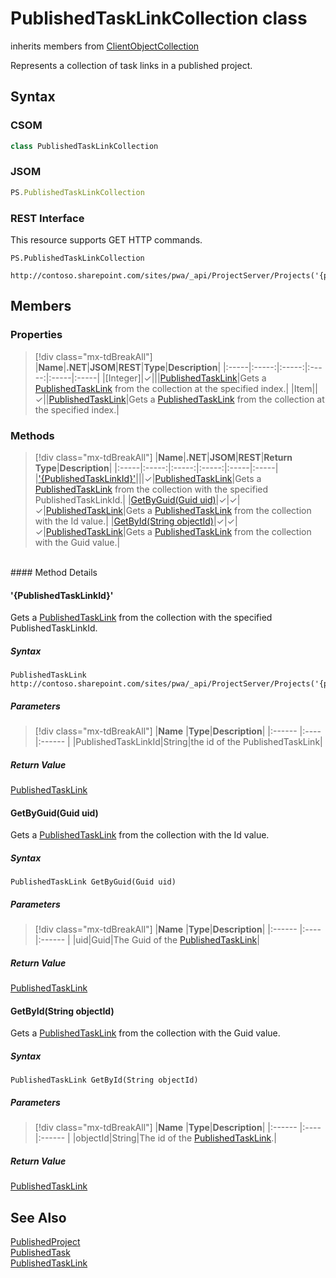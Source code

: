 [comment]: # (Name:PublishedTaskLinkCollection)
[comment]: # (Name:Microsoft.ProjectServer.PublishedTaskLinkCollection)
[comment]: # (Type:class)
[comment]: # (Status:Verified)

# <a name="name"></a>PublishedTaskLinkCollection class

inherits members from [ClientObjectCollection<PublishedTaskLink>](https://msdn.microsoft.com/EN-US/library/ee539303)<br/>

<a name="description"></a>Represents a collection of task links in a published project.

## <a name="syntax"></a>Syntax

### CSOM

```cs
class PublishedTaskLinkCollection 
```
### JSOM

```javascript
PS.PublishedTaskLinkCollection
```
### REST Interface

This resource supports GET HTTP commands.

```
PS.PublishedTaskLinkCollection

http://contoso.sharepoint.com/sites/pwa/_api/ProjectServer/Projects('{projectid}')/TaskLinks
```

## <a name="members"></a>Members

### <a name="properties"></a>Properties
> [!div class="mx-tdBreakAll"]
|**Name**|**.NET**|**JSOM**|**REST**|**Type**|**Description**|
|:-----|:-----:|:-----:|:-----:|:-----|:-----|
|<a name="[Integer]"></a>[Integer]|&#x2713;|||[PublishedTaskLink](PublishedTaskLink.md)|Gets a [PublishedTaskLink](PublishedTaskLink.md) from the collection at the specified index.|
|<a name="Item"></a>Item||&#x2713;||[PublishedTaskLink](PublishedTaskLink.md)|Gets a [PublishedTaskLink](PublishedTaskLink.md) from the collection at the specified index.|

### <a name="methods"></a>Methods
> [!div class="mx-tdBreakAll"]
|**Name**|**.NET**|**JSOM**|**REST**|**Return Type**|**Description**|
|:-----|:-----:|:-----:|:-----:|:-----|:-----|
|[&#39;{PublishedTaskLinkId}&#39;](#&#39;{PublishedTaskLinkId}&#39;)|||&#x2713;|[PublishedTaskLink](PublishedTaskLink.md)|Gets a [PublishedTaskLink](PublishedTaskLink.md) from the collection with the specified PublishedTaskLinkId.|
|[GetByGuid(Guid uid)](#GetByGuid_Guid_uid_)|&#x2713;|&#x2713;|&#x2713;|[PublishedTaskLink](PublishedTaskLink.md)|Gets a [PublishedTaskLink](PublishedTaskLink.md) from the collection with the Id value.|
|[GetById(String objectId)](#GetById_String_objectId_)|&#x2713;|&#x2713;|&#x2713;|[PublishedTaskLink](PublishedTaskLink.md)|Gets a [PublishedTaskLink](PublishedTaskLink.md) from the collection with the Guid value.|

<br/>
#### Method Details

#### <a name="&#39;{PublishedTaskLinkId}&#39;"></a>&#39;{PublishedTaskLinkId}&#39;
 
Gets a [PublishedTaskLink](PublishedTaskLink.md) from the collection with the specified PublishedTaskLinkId.

##### Syntax

```
PublishedTaskLink http://contoso.sharepoint.com/sites/pwa/_api/ProjectServer/Projects('{projectid}')/TaskLinks('{PublishedTaskLinkId}')
```

##### Parameters
> [!div class="mx-tdBreakAll"]
|**Name** |**Type**|**Description**|
|:------ |:----|:------ |
|PublishedTaskLinkId|String|the id of the PublishedTaskLink|

##### Return Value

[PublishedTaskLink](PublishedTaskLink.md)

#### <a name="GetByGuid_Guid_uid_"></a>GetByGuid(Guid uid)
 
Gets a [PublishedTaskLink](PublishedTaskLink.md) from the collection with the Id value.

##### Syntax

```
PublishedTaskLink GetByGuid(Guid uid)
```

##### Parameters
> [!div class="mx-tdBreakAll"]
|**Name** |**Type**|**Description**|
|:------ |:----|:------ |
|uid|Guid|The Guid of the [PublishedTaskLink](PublishedTaskLink.md)|

##### Return Value

[PublishedTaskLink](PublishedTaskLink.md)

#### <a name="GetById_String_objectId_"></a>GetById(String objectId)
 
Gets a [PublishedTaskLink](PublishedTaskLink.md) from the collection with the Guid value.

##### Syntax

```
PublishedTaskLink GetById(String objectId)
```

##### Parameters
> [!div class="mx-tdBreakAll"]
|**Name** |**Type**|**Description**|
|:------ |:----|:------ |
|objectId|String|The id of the [PublishedTaskLink](PublishedTaskLink.md).|

##### Return Value

[PublishedTaskLink](PublishedTaskLink.md)

## <a name="seeAlso"></a>See Also

[PublishedProject](PublishedProject.md)<br/>
[PublishedTask](PublishedTask.md)<br/>
[PublishedTaskLink](PublishedTaskLink.md)<br/>
